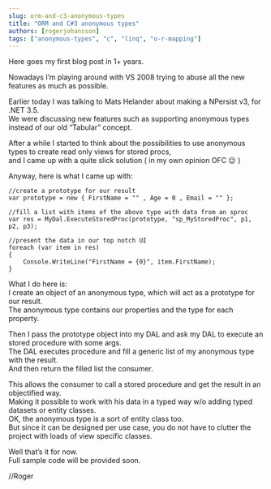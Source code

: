 ```yaml
---
slug: orm-and-c3-anonymous-types
title: "ORM and C#3 anonymous types"
authors: [rogerjohansson]
tags: ["anonymous-types", "c", "linq", "o-r-mapping"]
---
```

Here goes my first blog post in 1+ years.

<!-- truncate -->

Nowadays I’m playing around with VS 2008 trying to abuse all the new features as much as possible.

Earlier today I was talking to Mats Helander about making a NPersist v3, for .NET 3.5.  
We were discussing new features such as supporting anonymous types instead of our old “Tabular” concept.

After a while I started to think about the possibilities to use anonymous types to create read only views for stored procs,  
and I came up with a quite slick solution ( in my own opinion OFC 😉 )

Anyway, here is what I came up with:

    //create a prototype for our result 
    var prototype = new { FirstName = "" , Age = 0 , Email = "" };      

    //fill a list with items of the above type with data from an sproc 
    var res = MyDal.ExecuteStoredProc(prototype, "sp_MyStoredProc", p1, p2, p3);      

    //present the data in our top notch UI 
    foreach (var item in res) 
    { 
        Console.WriteLine("FirstName = {0}", item.FirstName); 
    }

What I do here is:  
I create an object of an anonymous type, which will act as a prototype for our result.  
The anonymous type contains our properties and the type for each property.

Then I pass the prototype object into my DAL and ask my DAL to execute an stored procedure with some args.  
The DAL executes procedure and fill a generic list of my anonymous type with the result.  
And then return the filled list the consumer.

This allows the consumer to call a stored procedure and get the result in an objectified way.  
Making it possible to work with his data in a typed way w/o adding typed datasets or entity classes.  
OK, the anonymous type is a sort of entity class too.  
But since it can be designed per use case, you do not have to clutter the project with loads of view specific classes.

Well that’s it for now.  
Full sample code will be provided soon.

//Roger
